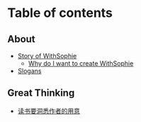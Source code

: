 # Table of contents

## About

* [Story of WithSophie](README.md)
  * [Why do I want to create WithSophie](about/story\_of\_ws/why-do-i-want-to-create-withsophie.md)
* [Slogans](about/slogans.md)

## Great Thinking

* [读书要洞悉作者的用意](think/reading\_understand\_author\_intention.md)
